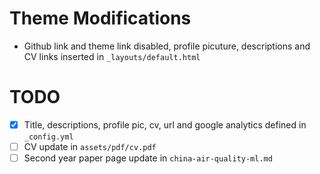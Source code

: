 # Theme Modifications

* Github link and theme link disabled, profile picuture, descriptions and CV links inserted in `_layouts/default.html`

# TODO

- [x] Title, descriptions, profile pic, cv, url and google analytics defined in `_config.yml`
- [ ] CV update in `assets/pdf/cv.pdf`
- [ ] Second year paper page update in `china-air-quality-ml.md`
